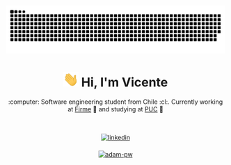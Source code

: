 <div align="center" >
  <a href="#">
    <img src="https://raw.githubusercontent.com/vicentezaror/vicentezaror/main/img/grid-snake.svg" alt="snake"/>
  </a>
</div>

<h1 align="center"><a href="#"><img width="35" src="https://raw.githubusercontent.com/vicentezaror/vicentezaror/main/img/waving.gif"></a> Hi, I'm Vicente</h1>

<div align="center" >
  <p>:computer: Software engineering student from Chile :cl:. Currently working at <a href="https://www.firme.app" target="_blank">Firme</a> 📝 and studying at <a href="https://www.uc.cl" target="_blank">PUC<a> 🏫</p>
</div>

<br />
<div align="center" >
  <a href="#">
  <img src="https://komarev.com/ghpvc/?username=vicentezaror&style=flat&color=gray" alt="" />
</div>
<div align="center" >
  <a href="https://www.linkedin.com/in/vicentezaror" target="_blank">
    <img src=https://img.shields.io/badge/linkedin-%2300acee.svg?color=405DE6&style=for-the-badge&logo=linkedin&logoColor=white alt=linkedin style="margin-bottom: 5px;" />
  </a>
</div>
<br />

<!-- <div align="center" >
  <a href="#">
    <img
      src="https://github-readme-stats.vercel.app/api?username=vicentezaror&show_icons=true&locale=en&bg_color=0d1117&text_color=ffffff&repo=convoychat"
      alt="adam-pw"
    />
  </a>
</div> -->
<div align="center" >
  <a href="#">
    <img
      src="https://github-readme-stats.vercel.app/api/top-langs?username=vicentezaror&show_icons=true&locale=en&bg_color=0d1117&text_color=ffffff&layout=compact"
      alt="adam-pw" 
      bg_color=#808080
    />
  </a>
</div>
